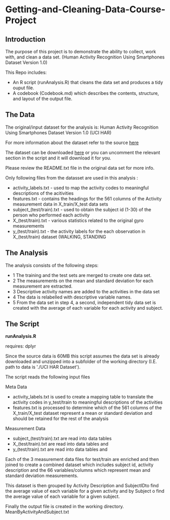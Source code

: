 # Getting-and-Cleaning-Data-Course-Project

## Introduction

The purpose of this project is to demonstrate the ability to collect, work with, and clean a data set. (Human Activity Recognition Using Smartphones Dataset Version 1.0)

This Repo includes:

* An R script (runAnalysis.R) that cleans the data set and produces a tidy ouput file.
* A codebook (Codebook.md) which describes the contents, structure, and layout of the output file.

## The Data  

The original/input dataset for the analysis is: Human Activity Recognition Using Smartphones Dataset Version 1.0 (UCI HAR) 

For more information about the dataset refer to the source 
<a href='http://archive.ics.uci.edu/ml/datasets/Human+Activity+Recognition+Using+Smartphones'>here</a>

The dataset can be downloaded <a href='https://d396qusza40orc.cloudfront.net/getdata%2Fprojectfiles%2FUCI%20HAR%20Dataset.zip'>here</a> or you can uncomment the relevant section in the script and it will download it for you. 

Please review the  README.txt file in the original data set for more info.

Only following files from the datasset are used in this  analysis : 
* activity_labels.txt  -  used to map the activity codes to meaningful descriptions of the acitivities 
* features.txt -  contains the headings for the 561 columns of the Activity measurement data in X_train/X_test data sets
* subject_(test/train).txt - used to obtain the subject id (1-30) of the person who performed each activity 
* X_(test/train).txt - various statistics related to the original gyro measurements 
* y_(test/train).txt - the activity labels for the each observation in X_(test/train) dataset (WALKING, STANDING 


## The Analysis 

The analysis consists of the following steps:
* 1 The training and the test sets are merged  to create one data set.
* 2 The measurements on the mean and standard deviation for each measurement are extracted.
* 3 Descriptive activity names are added to the activities in the data set
* 4 The data is relabelled with  descriptive variable names.
* 5 From the data set in step 4, a second, independent tidy data set is created with the average of each variable for each activity and subject.


## The Script 
**runAnalysis.R**
 
requires: dplyr
 
Since the source data is 60MB this script assumes the data set is already downloaded and unzipped into a subfolder of the working directory (I.E. path to data is './UCI HAR Dataset').

The script reads the following input files 

Meta Data
* activity_labels.txt is used to create a mapping table to translate the activity codes in y_test/train to meaningful descriptions of the activities 
* features.txt is processed to determine which of the 561 columns of the X_train/X_test dataset represent a mean or standard deviation and should be retained for the rest of the analysis

Measurement Data
* subject_(test/train).txt are read into data tables  
* X_(test/train).txt are read into data tables and 
* y_(test/train).txt are read into data tables and 

Each of the 3 measurement data files for test/train are enriched and then joined to create a combined dataset which includes subject id, activity description and the 66 variables/columns which represent mean and standard deviation measurements.

This dataset is then grouped by Activity Description and SubjectIDto find the average value of each variable for a given activity and by Subject  o find the average value of each variable for a given subject.

Finally the output file is created in the working directory. MeanByActivityAndSubject.txt

